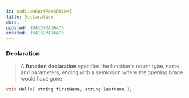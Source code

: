 ```yaml
---
id: oadiLsHKnrfRNeSDRiNMI
title: Declaration
desc: ''
updated: 1641373416475
created: 1641373416475
---
```


### Declaration

> A **function declaration** specifies the function's return type, name, and parameters, ending with a semicolon where the opening brace would have gone

```cpp
void Hello( string firstName, string lastName );
```
